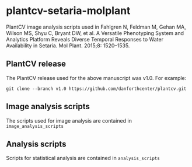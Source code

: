 # plantcv-setaria-molplant
PlantCV image analysis scripts used in Fahlgren N, Feldman M, Gehan MA, Wilson MS, Shyu C, Bryant DW, et al. A Versatile Phenotyping System and Analytics Platform Reveals Diverse Temporal Responses to Water Availability in Setaria. Mol Plant. 2015;8: 1520–1535.

## PlantCV release
The PlantCV release used for the above manuscript was v1.0. For example:

```
git clone --branch v1.0 https://github.com/danforthcenter/plantcv.git
```

## Image analysis scripts
The scripts used for image analysis are contained in `image_analysis_scripts`

## Analysis scripts
Scripts for statistical analysis are contained in `analysis_scripts`
